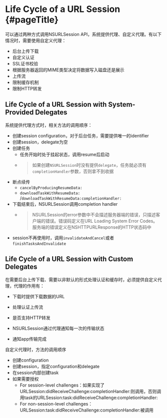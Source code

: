 # Life Cycle of a URL Session {#pageTitle}

可以通过两种方式调用NSURLSession API，系统提供代理、自定义代理。有以下情况时，需要使用自定义代理：

* 后台上传下载
* 自定义认证
* SSL证书校验
* 根据服务器返回的MIME类型决定将数据写入磁盘还是展示
* 上传流
* 限制缓存机制
* 限制HTTP转发

## Life Cycle of a URL Session with System-Provided Delegates

系统提供代理方式时，相关方法的调用顺序：

* 创建session configuration，对于后台任务，需要提供唯一的identifier
* 创建session，delegate为空
* 创建任务
  * 任务开始时处于挂起状态，调用resume后启动
  * > 如果创建`NSURLSession`时没有提供`delegate`，任务就必须有`completionHandler`参数，否则拿不到收据
* 断点续传
  * `cancelByProducingResumeData:`
  * `downloadTaskWithResumeData:` /`downloadTaskWithResumeData:completionHandler:`
* 下载结束后，NSURLSession调用completion handler
  * > NSURLSession的error参数中不会描述服务器端的错误，只描述客户端的错误。错误码定义在URL Loading System Error Codes。服务端的错误定义在NSHTTPURLResponse的HTTP状态码中
* session不再使用时，调用`invalidateAndCancel`或者`finishTasksAndInvalidate`

## Life Cycle of a URL Session with Custom Delegates

在需要后台上传下载、需要以非默认的形式处理认证和缓存时，必须提供自定义代理，代理的作用有：

* 下载时提供下载数据的URL
* 处理认证上传流
* 是否支持HTTP转发
* NSURLSession通过代理通知每一次的传输状态

* 通知app传输完成

自定义代理时，方法的调用顺序

* 创建configuration
* 创建session，指定configuration和delegate
* 在session内部创建task
* 如果需要授权
  * For session-level challenges：如果实现了URLSession:didReceiveChallenge:completionHandler:则调用，否则调用task的URLSession:task:didReceiveChallenge:completionHandler: 
  * For non-session-level challenges：URLSession:task:didReceiveChallenge:completionHandler:被调用



